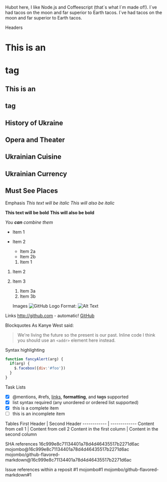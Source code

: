 Hubot here, I like Node.js and Coffeescript (that´s what I´m made of!).
I´ve had tacos on the moon and far superior to Earth tacos.
I´ve had tacos on the moon and far superior to Earth tacos.

Headers
# This is an <h1> tag
## This is an <h2> tag
#####
  
## <h2> History of Ukraine
## <h2> Opera and Theater
## <h2> Ukrainian Cuisine
## <h2> Ukrainian Currency
## <h2> Must See Places

  Emphasis
 *This text will be italic*
_This will also be italic_

**This text will be bold**
__This will also be bold__

_You **can** combine them_

* Item 1
* Item 2
  * Item 2a
  * Item 2b

  1. Item 1
1. Item 2
1. Item 3
   1. Item 3a
   1. Item 3b

   Images
   ![GitHub Logo](/images/logo.png)
Format: ![Alt Text](url)

Links
http://github.com - automatic!
[GitHub](http://github.com)

Blockquotes
As Kanye West said:

> We're living the future so
> the present is our past.
Inline code
I think you should use an
`<addr>` element here instead.

Syntax highlighting
```javascript
function fancyAlert(arg) {
  if(arg) {
    $.facebox({div:'#foo'})
  }
}
```

Task Lists
- [x] @mentions, #refs, [links](), **formatting**, and <del>tags</del> supported
- [x] list syntax required (any unordered or ordered list supported)
- [x] this is a complete item
- [ ] this is an incomplete item

Tables
First Header | Second Header
------------ | -------------
Content from cell 1 | Content from cell 2
Content in the first column | Content in the second column

SHA references
16c999e8c71134401a78d4d46435517b2271d6ac
mojombo@16c999e8c71134401a78d4d46435517b2271d6ac
mojombo/github-flavored-markdown@16c999e8c71134401a78d4d46435517b2271d6ac

Issue references within a reposit
#1
mojombo#1
mojombo/github-flavored-markdown#1




